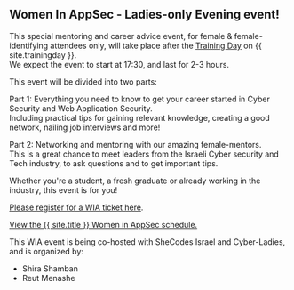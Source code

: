 ---
---

## Women In AppSec - Ladies-only Evening event! 

This special mentoring and career advice event, for female & female-identifying attendees only, will take place after the [Training Day](Training) on {{ site.trainingday }}.   
We expect the event to start at 17:30, and last for 2-3 hours. 

This event will be divided into two parts:  

Part 1: Everything you need to know to get your career started in Cyber Security and Web Application Security.  
   Including practical tips for gaining relevant knowledge, creating a good network, nailing job interviews and more!
   
Part 2: Networking and mentoring with our amazing female-mentors.  
   This is a great chance to meet leaders from the Israeli Cyber security and Tech industry, to ask questions and to get important tips.

Whether you're a student, a fresh graduate or already working in the industry, this event is for you!  

[Please register for a WIA ticket here](Register).



<a id="sched-embed" href="https://{{ site.sched }}/list/descriptions/type/WIA" data-sched-bg="dark">View the {{ site.title }} Women in AppSec schedule.</a><script type="text/javascript" src="https://{{ site.sched }}/js/embed.js"></script>


This WIA event is being co-hosted with SheCodes Israel and Cyber-Ladies, and is organized by: 

- Shira Shamban 
- Reut Menashe
